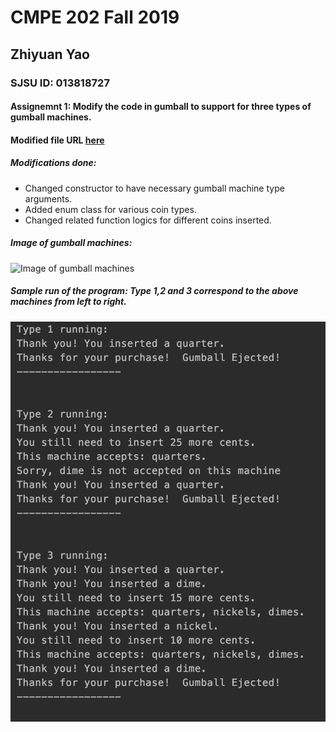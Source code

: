 # CMPE 202 Fall 2019

## Zhiyuan Yao 
### SJSU ID: 013818727

#### Assignemnt 1: Modify the code in gumball to support for three types of gumball machines.
#### Modified file URL [here](https://github.com/ZhiyuanYaoZhiyuanYao/cmpe202/blob/homeworkMod/gumball/GumballMachine.java)
##### Modifications done: 
  * Changed constructor to have necessary gumball machine type arguments.
  * Added enum class for various coin types.
  * Changed related function logics for different coins inserted.
 
 ##### Image of gumball machines:
 ![Image of gumball machines](https://github.com/ZhiyuanYaoZhiyuanYao/cmpe202/tree/homeworkMod/gumball/images)
 ##### Sample run of the program: Type 1,2 and 3 correspond to the above machines from left to right. 
 ![Image of screenshot](https://github.com/ZhiyuanYaoZhiyuanYao/cmpe202/blob/homeworkMod/gumball/images/samplerun.png)
 